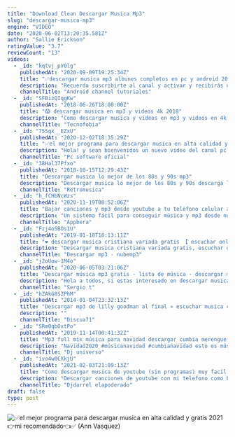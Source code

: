 ```yaml
---
title: "Download Clean Descargar Musica Mp3"
slug: "descargar-musica-mp3"
engine: "VIDEO"
date: "2020-06-02T13:20:35.581Z"
author: "Sallie Erickson"
ratingValue: "3.7"
reviewCount: "13"
videos:
  - _id: "kqtvj_pV0lg"
    publishedAt: "2020-09-09T19:25:34Z"
    title: "✅descargar musica mp3 albunes completos en pc y android 2020"
    description: "Recuerda suscribirte al canal y activar y recibirás una notificación cada vez que suba un vídeo nuevo.Para mi seria un honor que formes parte de android"
    channelTitle: "Android channel tutoriales"
  - _id: "SFBizQIqgKw"
    publishedAt: "2018-06-26T18:00:00Z"
    title: "😱 descargar musica en mp3 y videos 4k 2018"
    description: "Como descargar musica y videos en mp3 y videos en 4k 2018, como descargar musica y videos legalmente de youtube, soundcloud, vimeo, facebook."
    channelTitle: "Tecnofobia"
  - _id: "75Sqx__EZxU"
    publishedAt: "2020-12-02T18:35:29Z"
    title: "✅el mejor programa para descargar musica en alta calidad y gratis 2021 👉mi recomendado👈✅"
    description: "Hola! y sean bienvenidos un nuevo video del canal pc software oficial, espero que disfrutes del programa y no dudes en suscribirte! asi podremos seguir"
    channelTitle: "Pc software oficial"
  - _id: "38Hal37Pfxo"
    publishedAt: "2018-10-15T12:29:43Z"
    title: "Descargar musica lo mejor de los 80s y 90s mp3"
    description: "Descargar musica lo mejor de los 80s y 90s descarga la mejor musica de los 90s link mediafire: link mega:"
    channelTitle: "Retromusica"
  - _id: "h_fCHbNcWzs"
    publishedAt: "2020-11-19T08:52:06Z"
    title: "Bajar canciones y mp3 desde youtube a tu teléfono celular android - 2021"
    description: "Un sistema fácil para conseguir música y mp3 desde nuestros teléfonos android, y bajada desde youtube - 2020. En caso de no estar en google play"
    channelTitle: "Appbera"
  - _id: "Fzj4oSBOs1U"
    publishedAt: "2019-01-18T18:13:11Z"
    title: "❤️ descargar musica cristiana variada gratis 【 escuchar online y en mp3 】"
    description: "Descargar musica cristiana variada gratis, escuchar online y en mp3. El propósito principal de la música cristiana consiste en alabar y glorificar al señor. Es por"
    channelTitle: "Descargar mp3 - nubemp3"
  - _id: "j2oUow-1M4o"
    publishedAt: "2020-06-05T03:21:06Z"
    title: "Descargar música mp3 gratis - lista de música - descargar música de radios"
    description: "Hola a todos, si estas interesado en descargar musica mp3 de radios, o cualquier tipo de genero, pero no lo encuentras, te presento este programa pequeño"
    channelTitle: "Sergio t"
  - _id: "hZAkG8SZPhM"
    publishedAt: "2014-01-04T23:32:13Z"
    title: "Descargar mp3 de lilly goodman al final » escuchar musica cristiana gratis"
    description: ""
    channelTitle: "Discua71"
  - _id: "SRm0qbOxtPo"
    publishedAt: "2019-11-14T00:41:32Z"
    title: "Mp3 full mix música para navidad descargar cumbia merengue salsa mariachi norteño duranguense 2020"
    description: "Navidad2020 #músicanavidad #cumbianavidad esto es música de navidad de varios generos musicales como de cumbia merengue salsa mariachi norteño"
    channelTitle: "Dj universo"
  - _id: "ivo4w0CXkjU"
    publishedAt: "2021-02-03T21:09:13Z"
    title: "Como descargar musica de youtube (sin programas) muy facil y rapido. ¡metodo efectivo 2021! ✅"
    description: "Descargar canciones de youtube con mi telefono como bajar musica mp3 de youtube gratis descargar musica y videos de"
    channelTitle: "Djdarrel elapoderado"
draft: false
type: post
---
```



![✅el mejor programa para descargar musica en alta calidad y gratis 2021 👉mi recomendado👈✅ (Ann Vasquez)](https://i.ytimg.com/vi/75Sqx__EZxU/hqdefault.jpg "✅el mejor programa para descargar musica en alta calidad y gratis 2021 👉mi recomendado👈✅ (Rosetta Cox)")


<!--inArticleAds-->

<!--galleryOne-->

#### 
<!--inArticleAds-->

<!--galleryTwo-->


<!--galleryThree-->

